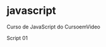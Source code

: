 # javascript
 Curso de JavaScript do CursoemVideo

<a href="index.html" target='_blank' style="text-decoration: none" >Script 01</a>
